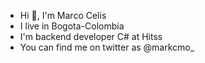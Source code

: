 
- Hi 👋, I'm Marco Celis
- I live in Bogota-Colombia
- I'm backend developer C# at Hitss
- You can find me on twitter as @markcmo_
